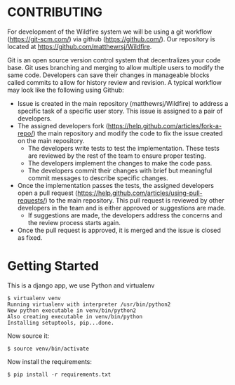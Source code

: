 CONTRIBUTING
============

For development of the Wildfire system we will be using a git workflow
(https://git-scm.com/) via github (https://github.com/). Our repository is
located at https://github.com/matthewrsj/Wildfire.

Git is an open source version control system that decentralizes your code base.
Git uses branching and merging to allow multiple users to modify the same code.
Developers can save their changes in manageable blocks called commits to allow
for history review and revision. A typical workflow may look like the following
using Github:

* Issue is created in the main repository (matthewrsj/Wildfire) to address a
  specific task of a specific user story. This issue is assigned to a pair of
  developers.
* The assigned developers fork (https://help.github.com/articles/fork-a-repo/)
  the main repository and modify the code to fix the issue created on the main
  repository.
  - The developers write tests to test the implementation. These tests are
    reviewed by the rest of the team to ensure proper testing.
  - The developers implement the changes to make the code pass.
  - The developers commit their changes with brief but meaningful commit
    messages to describe specific changes.
* Once the implementation passes the tests, the assigned developers open a pull
  request (https://help.github.com/articles/using-pull-requests/) to the main
  repository. This pull request is reviewed by other developers in the team and
  is either approved or suggestions are made.
  - If suggestions are made, the developers address the concerns and the review
    process starts again.
* Once the pull request is approved, it is merged and the issue is closed as
  fixed.

Getting Started
===============

This is a django app, we use Python and virtualenv

```
$ virtualenv venv
Running virtualenv with interpreter /usr/bin/python2
New python executable in venv/bin/python2
Also creating executable in venv/bin/python
Installing setuptools, pip...done.
```

Now source it:

```
$ source venv/bin/activate
```

Now install the requirements:

```
$ pip install -r requirements.txt
```
